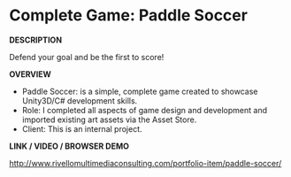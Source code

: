 
Complete Game: Paddle Soccer
=====================================

**DESCRIPTION**

Defend your goal and be the first to score!

**OVERVIEW**

* Paddle Soccer: is a simple, complete game created to showcase Unity3D/C# development skills.
* Role: I completed all aspects of game design and development and imported existing art assets via the Asset Store.
* Client: This is an internal project.


**LINK / VIDEO / BROWSER DEMO**

http://www.rivellomultimediaconsulting.com/portfolio-item/paddle-soccer/

